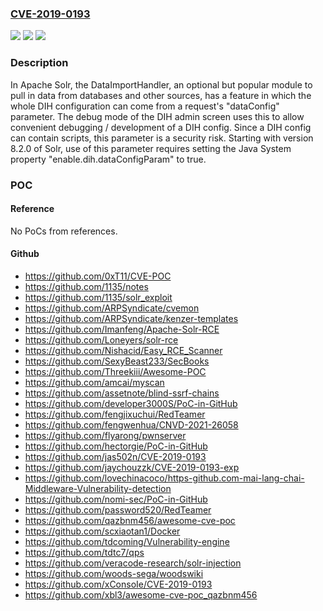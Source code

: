 ### [CVE-2019-0193](https://cve.mitre.org/cgi-bin/cvename.cgi?name=CVE-2019-0193)
![](https://img.shields.io/static/v1?label=Product&message=Apache%20Solr&color=blue)
![](https://img.shields.io/static/v1?label=Version&message=n%2Fa&color=blue)
![](https://img.shields.io/static/v1?label=Vulnerability&message=Information%20Disclosure&color=brighgreen)

### Description

In Apache Solr, the DataImportHandler, an optional but popular module to pull in data from databases and other sources, has a feature in which the whole DIH configuration can come from a request's "dataConfig" parameter. The debug mode of the DIH admin screen uses this to allow convenient debugging / development of a DIH config. Since a DIH config can contain scripts, this parameter is a security risk. Starting with version 8.2.0 of Solr, use of this parameter requires setting the Java System property "enable.dih.dataConfigParam" to true.

### POC

#### Reference
No PoCs from references.

#### Github
- https://github.com/0xT11/CVE-POC
- https://github.com/1135/notes
- https://github.com/1135/solr_exploit
- https://github.com/ARPSyndicate/cvemon
- https://github.com/ARPSyndicate/kenzer-templates
- https://github.com/Imanfeng/Apache-Solr-RCE
- https://github.com/Loneyers/solr-rce
- https://github.com/Nishacid/Easy_RCE_Scanner
- https://github.com/SexyBeast233/SecBooks
- https://github.com/Threekiii/Awesome-POC
- https://github.com/amcai/myscan
- https://github.com/assetnote/blind-ssrf-chains
- https://github.com/developer3000S/PoC-in-GitHub
- https://github.com/fengjixuchui/RedTeamer
- https://github.com/fengwenhua/CNVD-2021-26058
- https://github.com/flyarong/pwnserver
- https://github.com/hectorgie/PoC-in-GitHub
- https://github.com/jas502n/CVE-2019-0193
- https://github.com/jaychouzzk/CVE-2019-0193-exp
- https://github.com/lovechinacoco/https-github.com-mai-lang-chai-Middleware-Vulnerability-detection
- https://github.com/nomi-sec/PoC-in-GitHub
- https://github.com/password520/RedTeamer
- https://github.com/qazbnm456/awesome-cve-poc
- https://github.com/scxiaotan1/Docker
- https://github.com/tdcoming/Vulnerability-engine
- https://github.com/tdtc7/qps
- https://github.com/veracode-research/solr-injection
- https://github.com/woods-sega/woodswiki
- https://github.com/xConsoIe/CVE-2019-0193
- https://github.com/xbl3/awesome-cve-poc_qazbnm456

